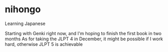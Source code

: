 # nihongo
Learning Japanese

Starting with Genki right now, and I'm hoping to finish the first book in two months
As for taking the JLPT 4 in December, it might be possible if I work hard, otherwise JLPT 5 is achievable

